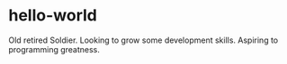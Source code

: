 # hello-world



Old retired Soldier. Looking to grow some development skills. Aspiring to programming greatness.
